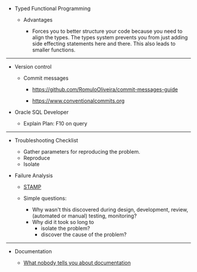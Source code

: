 * Typed Functional Programming

  * Advantages
  
    * Forces you to better structure your code because you need to align the types.
      The types system prevents you from just adding side effecting statements here and there.
      This also leads to smaller functions.

---

* Version control

  * Commit messages

    * https://github.com/RomuloOliveira/commit-messages-guide

    * https://www.conventionalcommits.org

* Oracle SQL Developer

  * Explain Plan: F10 on query

---

* Troubleshooting Checklist
  * Gather parameters for reproducing the problem.
  * Reproduce
  * Isolate

* Failure Analysis

  * [STAMP](https://shemesh.larc.nasa.gov/iria03/p13-leveson.pdf)

  * Simple questions:
  
    * Why wasn't this discovered during design, development, review, (automated or manual) testing, monitoring?
    * Why did it took so long to
      * isolate the problem?
      * discover the cause of the problem?

---

* Documentation

  * [What nobody tells you about documentation](https://www.divio.com/blog/documentation/)
